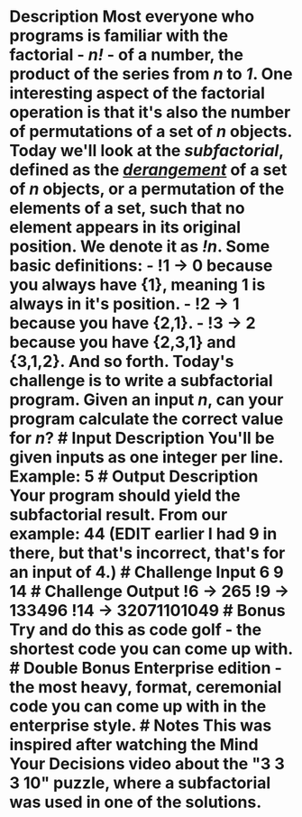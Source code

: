 # Description Most everyone who programs is familiar with the factorial - _n!_ - of a number, the product of the series from _n_ to _1_. One interesting aspect of the factorial operation is that it's also the number of permutations of a set of _n_ objects. Today we'll look at the _subfactorial_, defined as the [*derangement*](https://en.wikipedia.org/wiki/Derangement) of a set of _n_ objects, or a permutation of the elements of a set, such that no element appears in its original position. We denote it as _!n_. Some basic definitions: - !1 -&gt; 0 because you always have {1}, meaning 1 is always in it's position. - !2 -&gt; 1 because you have {2,1}. - !3 -&gt; 2 because you have {2,3,1} and {3,1,2}. And so forth. Today's challenge is to write a subfactorial program. Given an input _n_, can your program calculate the correct value for _n_? # Input Description You'll be given inputs as one integer per line. Example: 5 # Output Description Your program should yield the subfactorial result. From our example: 44 (EDIT earlier I had 9 in there, but that's incorrect, that's for an input of 4.) # Challenge Input 6 9 14 # Challenge Output !6 -&gt; 265 !9 -&gt; 133496 !14 -&gt; 32071101049 # Bonus Try and do this as code golf - the shortest code you can come up with. # Double Bonus Enterprise edition - the most heavy, format, ceremonial code you can come up with in the enterprise style. # Notes This was inspired after watching the Mind Your Decisions video about the "3 3 3 10" puzzle, where a subfactorial was used in one of the solutions. 
